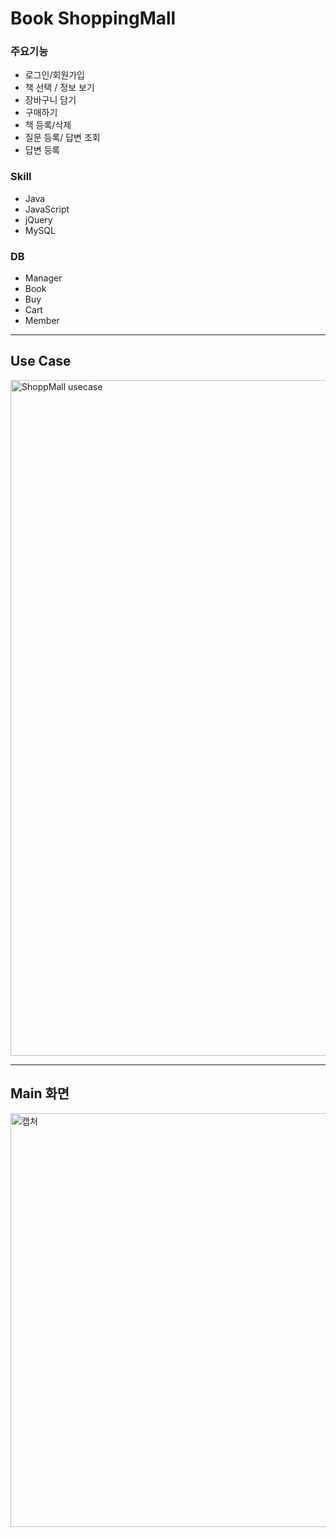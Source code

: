 # Book ShoppingMall

### 주요기능
* 로그인/회원가입
* 책 선택 / 정보 보기
* 장바구니 담기
* 구매하기
* 책 등록/삭제
* 질문 등록/ 답변 조회
* 답변 등록

### Skill
* Java
* JavaScript
* jQuery
* MySQL

### DB
* Manager
* Book
* Buy
* Cart
* Member

***
## Use Case
<img width="1081" alt="ShoppMall usecase" src="https://user-images.githubusercontent.com/64480971/82079838-7d95be00-971e-11ea-94ca-0e998736a5f6.PNG">

***
## Main 화면
<img width="662" alt="캡처" src="https://user-images.githubusercontent.com/64480971/81794457-c7777c00-9545-11ea-9c01-8907e740137d.PNG">

